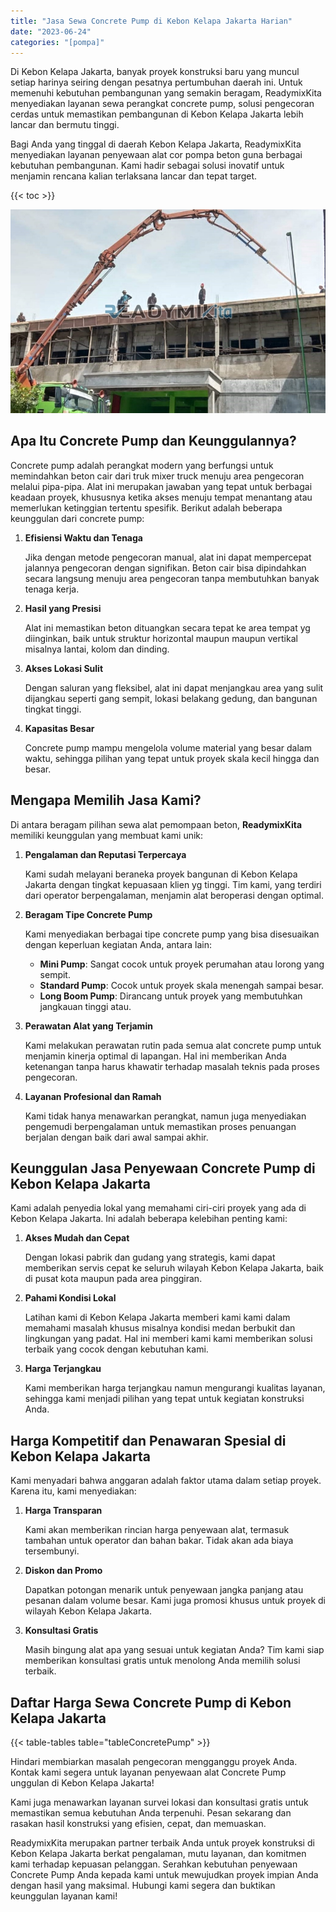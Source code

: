 ```yaml
---
title: "Jasa Sewa Concrete Pump di Kebon Kelapa Jakarta Harian"
date: "2023-06-24"
categories: "[pompa]"
---
```


Di Kebon Kelapa Jakarta, banyak proyek konstruksi baru yang muncul setiap harinya seiring dengan pesatnya pertumbuhan daerah ini. Untuk memenuhi kebutuhan pembangunan yang semakin beragam, ReadymixKita menyediakan layanan sewa perangkat concrete pump, solusi pengecoran cerdas untuk memastikan pembangunan di Kebon Kelapa Jakarta lebih lancar dan bermutu tinggi.

Bagi Anda yang tinggal di daerah Kebon Kelapa Jakarta, ReadymixKita menyediakan layanan penyewaan alat cor pompa beton guna berbagai kebutuhan pembangunan. Kami hadir sebagai solusi inovatif untuk menjamin rencana kalian terlaksana lancar dan tepat target.

{{< toc >}}

![Jasa Sewa Concrete Pump di Kebon Kelapa Jakarta Harian](/images/pompa/sewa-pompa-05.jpg)

## Apa Itu Concrete Pump dan Keunggulannya?

Concrete pump adalah perangkat modern yang berfungsi untuk memindahkan beton cair dari truk mixer truck menuju area pengecoran melalui pipa-pipa. Alat ini merupakan jawaban yang tepat untuk berbagai keadaan proyek, khususnya ketika akses menuju tempat menantang atau memerlukan ketinggian tertentu spesifik. Berikut adalah beberapa keunggulan dari concrete pump:

1. **Efisiensi Waktu dan Tenaga**

   Jika dengan metode pengecoran manual, alat ini dapat mempercepat jalannya pengecoran dengan signifikan. Beton cair bisa dipindahkan secara langsung menuju area pengecoran tanpa membutuhkan banyak tenaga kerja.

2. **Hasil yang Presisi**

   Alat ini memastikan beton dituangkan secara tepat ke area tempat yg diinginkan, baik untuk struktur horizontal maupun maupun vertikal misalnya lantai, kolom dan dinding.

3. **Akses Lokasi Sulit**

   Dengan saluran yang fleksibel, alat ini dapat menjangkau area yang sulit dijangkau seperti gang sempit, lokasi belakang gedung, dan bangunan tingkat tinggi.

4. **Kapasitas Besar**

   Concrete pump mampu mengelola volume material yang besar dalam waktu, sehingga pilihan yang tepat untuk proyek skala kecil hingga dan besar.

## Mengapa Memilih Jasa Kami?

Di antara beragam pilihan sewa alat pemompaan beton, **ReadymixKita** memiliki keunggulan yang membuat kami unik:

1. **Pengalaman dan Reputasi Terpercaya**

   Kami sudah melayani beraneka proyek bangunan di Kebon Kelapa Jakarta dengan tingkat kepuasaan klien yg tinggi. Tim kami, yang terdiri dari operator berpengalaman, menjamin alat beroperasi dengan optimal.

2. **Beragam Tipe Concrete Pump**

   Kami menyediakan berbagai tipe concrete pump yang bisa disesuaikan dengan keperluan kegiatan Anda, antara lain:
   - **Mini Pump**: Sangat cocok untuk proyek perumahan atau lorong yang sempit.
   - **Standard Pump**: Cocok untuk proyek skala menengah sampai besar.
   - **Long Boom Pump**: Dirancang untuk proyek yang membutuhkan jangkauan tinggi atau.

3. **Perawatan Alat yang Terjamin**

   Kami melakukan perawatan rutin pada semua alat concrete pump untuk menjamin kinerja optimal di lapangan. Hal ini memberikan Anda ketenangan tanpa harus khawatir terhadap masalah teknis pada proses pengecoran.

4. **Layanan Profesional dan Ramah**

   Kami tidak hanya menawarkan perangkat, namun juga menyediakan pengemudi berpengalaman untuk memastikan proses penuangan berjalan dengan baik dari awal sampai akhir.

## Keunggulan Jasa Penyewaan Concrete Pump di Kebon Kelapa Jakarta

Kami adalah penyedia lokal yang memahami ciri-ciri proyek yang ada di Kebon Kelapa Jakarta. Ini adalah beberapa kelebihan penting kami:

1. **Akses Mudah dan Cepat**

   Dengan lokasi pabrik dan gudang yang strategis, kami dapat memberikan servis cepat ke seluruh wilayah Kebon Kelapa Jakarta, baik di pusat kota maupun pada area pinggiran.

2. **Pahami Kondisi Lokal**

   Latihan kami di Kebon Kelapa Jakarta memberi kami kami dalam memahami masalah khusus misalnya kondisi medan berbukit dan lingkungan yang padat. Hal ini memberi kami kami memberikan solusi terbaik yang cocok dengan kebutuhan kami.

3. **Harga Terjangkau**

   Kami memberikan harga terjangkau namun mengurangi kualitas layanan, sehingga kami menjadi pilihan yang tepat untuk kegiatan konstruksi Anda.

## Harga Kompetitif dan Penawaran Spesial di Kebon Kelapa Jakarta

Kami menyadari bahwa anggaran adalah faktor utama dalam setiap proyek. Karena itu, kami menyediakan:

1. **Harga Transparan**

   Kami akan memberikan rincian harga penyewaan alat, termasuk tambahan untuk operator dan bahan bakar. Tidak akan ada biaya tersembunyi.

2. **Diskon dan Promo**

   Dapatkan potongan menarik untuk penyewaan jangka panjang atau pesanan dalam volume besar. Kami juga promosi khusus untuk proyek di wilayah Kebon Kelapa Jakarta.

3. **Konsultasi Gratis**

   Masih bingung alat apa yang sesuai untuk kegiatan Anda? Tim kami siap memberikan konsultasi gratis untuk menolong Anda memilih solusi terbaik.

## Daftar Harga Sewa Concrete Pump di Kebon Kelapa Jakarta

{{< table-tables table="tableConcretePump" >}}

Hindari membiarkan masalah pengecoran mengganggu proyek Anda. Kontak kami segera untuk layanan penyewaan alat Concrete Pump unggulan di Kebon Kelapa Jakarta!

Kami juga menawarkan layanan survei lokasi dan konsultasi gratis untuk memastikan semua kebutuhan Anda terpenuhi. Pesan sekarang dan rasakan hasil konstruksi yang efisien, cepat, dan memuaskan.

ReadymixKita merupakan partner terbaik Anda untuk proyek konstruksi di Kebon Kelapa Jakarta berkat pengalaman, mutu layanan, dan komitmen kami terhadap kepuasan pelanggan. Serahkan kebutuhan penyewaan Concrete Pump Anda kepada kami untuk mewujudkan proyek impian Anda dengan hasil yang maksimal. Hubungi kami segera dan buktikan keunggulan layanan kami!